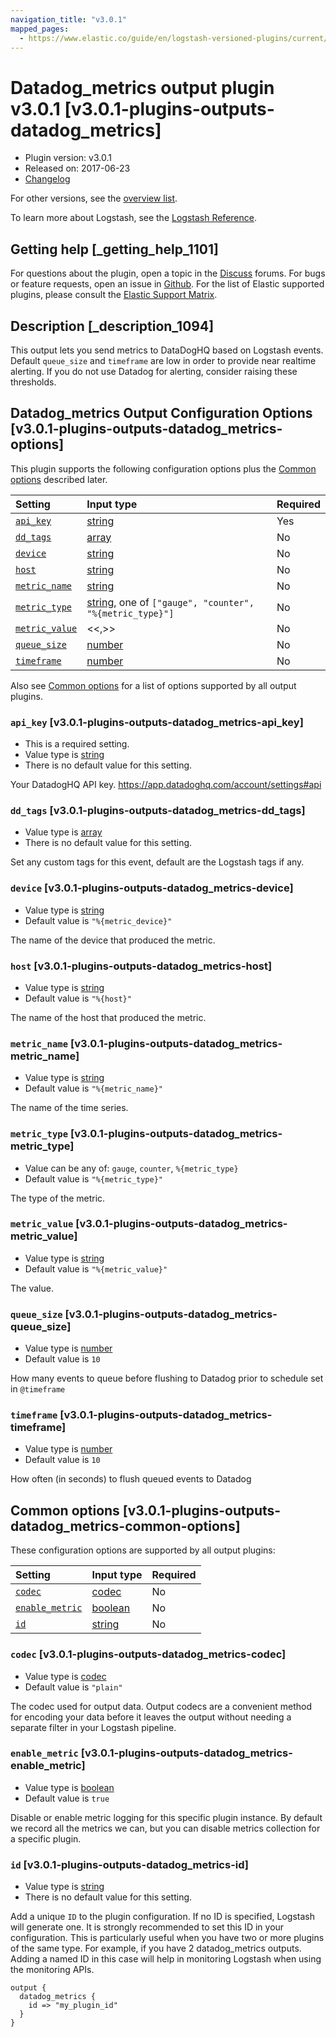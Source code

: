 ```yaml
---
navigation_title: "v3.0.1"
mapped_pages:
  - https://www.elastic.co/guide/en/logstash-versioned-plugins/current/v3.0.1-plugins-outputs-datadog_metrics.html
---
```


# Datadog_metrics output plugin v3.0.1 [v3.0.1-plugins-outputs-datadog_metrics]

* Plugin version: v3.0.1
* Released on: 2017-06-23
* [Changelog](https://github.com/logstash-plugins/logstash-output-datadog_metrics/blob/v3.0.1/CHANGELOG.md)

For other versions, see the [overview list](output-datadog_metrics-index.md).

To learn more about Logstash, see the [Logstash Reference](https://www.elastic.co/guide/en/logstash/current/index.html).

## Getting help [_getting_help_1101]

For questions about the plugin, open a topic in the [Discuss](http://discuss.elastic.co) forums. For bugs or feature requests, open an issue in [Github](https://github.com/logstash-plugins/logstash-output-datadog_metrics). For the list of Elastic supported plugins, please consult the [Elastic Support Matrix](https://www.elastic.co/support/matrix#matrix_logstash_plugins).

## Description [_description_1094]

This output lets you send metrics to DataDogHQ based on Logstash events. Default `queue_size` and `timeframe` are low in order to provide near realtime alerting. If you do not use Datadog for alerting, consider raising these thresholds.

## Datadog_metrics Output Configuration Options [v3.0.1-plugins-outputs-datadog_metrics-options]

This plugin supports the following configuration options plus the [Common options](v3-0-1-plugins-outputs-datadog_metrics.md#v3.0.1-plugins-outputs-datadog_metrics-common-options) described later.

| Setting | Input type | Required |
| :- | :- | :- |
| [`api_key`](v3-0-1-plugins-outputs-datadog_metrics.md#v3.0.1-plugins-outputs-datadog_metrics-api_key) | [string](/lsr/value-types.md#string) | Yes |
| [`dd_tags`](v3-0-1-plugins-outputs-datadog_metrics.md#v3.0.1-plugins-outputs-datadog_metrics-dd_tags) | [array](/lsr/value-types.md#array) | No |
| [`device`](v3-0-1-plugins-outputs-datadog_metrics.md#v3.0.1-plugins-outputs-datadog_metrics-device) | [string](/lsr/value-types.md#string) | No |
| [`host`](v3-0-1-plugins-outputs-datadog_metrics.md#v3.0.1-plugins-outputs-datadog_metrics-host) | [string](/lsr/value-types.md#string) | No |
| [`metric_name`](v3-0-1-plugins-outputs-datadog_metrics.md#v3.0.1-plugins-outputs-datadog_metrics-metric_name) | [string](/lsr/value-types.md#string) | No |
| [`metric_type`](v3-0-1-plugins-outputs-datadog_metrics.md#v3.0.1-plugins-outputs-datadog_metrics-metric_type) | [string](/lsr/value-types.md#string), one of `["gauge", "counter", "%{metric_type}"]` | No |
| [`metric_value`](v3-0-1-plugins-outputs-datadog_metrics.md#v3.0.1-plugins-outputs-datadog_metrics-metric_value) | <<,>> | No |
| [`queue_size`](v3-0-1-plugins-outputs-datadog_metrics.md#v3.0.1-plugins-outputs-datadog_metrics-queue_size) | [number](/lsr/value-types.md#number) | No |
| [`timeframe`](v3-0-1-plugins-outputs-datadog_metrics.md#v3.0.1-plugins-outputs-datadog_metrics-timeframe) | [number](/lsr/value-types.md#number) | No |

Also see [Common options](v3-0-1-plugins-outputs-datadog_metrics.md#v3.0.1-plugins-outputs-datadog_metrics-common-options) for a list of options supported by all output plugins.

### `api_key` [v3.0.1-plugins-outputs-datadog_metrics-api_key]

* This is a required setting.
* Value type is [string](/lsr/value-types.md#string)
* There is no default value for this setting.

Your DatadogHQ API key. <https://app.datadoghq.com/account/settings#api>

### `dd_tags` [v3.0.1-plugins-outputs-datadog_metrics-dd_tags]

* Value type is [array](/lsr/value-types.md#array)
* There is no default value for this setting.

Set any custom tags for this event, default are the Logstash tags if any.

### `device` [v3.0.1-plugins-outputs-datadog_metrics-device]

* Value type is [string](/lsr/value-types.md#string)
* Default value is `"%{metric_device}"`

The name of the device that produced the metric.

### `host` [v3.0.1-plugins-outputs-datadog_metrics-host]

* Value type is [string](/lsr/value-types.md#string)
* Default value is `"%{host}"`

The name of the host that produced the metric.

### `metric_name` [v3.0.1-plugins-outputs-datadog_metrics-metric_name]

* Value type is [string](/lsr/value-types.md#string)
* Default value is `"%{metric_name}"`

The name of the time series.

### `metric_type` [v3.0.1-plugins-outputs-datadog_metrics-metric_type]

* Value can be any of: `gauge`, `counter`, `%{metric_type}`
* Default value is `"%{metric_type}"`

The type of the metric.

### `metric_value` [v3.0.1-plugins-outputs-datadog_metrics-metric_value]

* Value type is [string](/lsr/value-types.md#string)
* Default value is `"%{metric_value}"`

The value.

### `queue_size` [v3.0.1-plugins-outputs-datadog_metrics-queue_size]

* Value type is [number](/lsr/value-types.md#number)
* Default value is `10`

How many events to queue before flushing to Datadog prior to schedule set in `@timeframe`

### `timeframe` [v3.0.1-plugins-outputs-datadog_metrics-timeframe]

* Value type is [number](/lsr/value-types.md#number)
* Default value is `10`

How often (in seconds) to flush queued events to Datadog

## Common options [v3.0.1-plugins-outputs-datadog_metrics-common-options]

These configuration options are supported by all output plugins:

| Setting | Input type | Required |
| :- | :- | :- |
| [`codec`](v3-0-1-plugins-outputs-datadog_metrics.md#v3.0.1-plugins-outputs-datadog_metrics-codec) | [codec](/lsr/value-types.md#codec) | No |
| [`enable_metric`](v3-0-1-plugins-outputs-datadog_metrics.md#v3.0.1-plugins-outputs-datadog_metrics-enable_metric) | [boolean](/lsr/value-types.md#boolean) | No |
| [`id`](v3-0-1-plugins-outputs-datadog_metrics.md#v3.0.1-plugins-outputs-datadog_metrics-id) | [string](/lsr/value-types.md#string) | No |

### `codec` [v3.0.1-plugins-outputs-datadog_metrics-codec]

* Value type is [codec](/lsr/value-types.md#codec)
* Default value is `"plain"`

The codec used for output data. Output codecs are a convenient method for encoding your data before it leaves the output without needing a separate filter in your Logstash pipeline.

### `enable_metric` [v3.0.1-plugins-outputs-datadog_metrics-enable_metric]

* Value type is [boolean](/lsr/value-types.md#boolean)
* Default value is `true`

Disable or enable metric logging for this specific plugin instance. By default we record all the metrics we can, but you can disable metrics collection for a specific plugin.

### `id` [v3.0.1-plugins-outputs-datadog_metrics-id]

* Value type is [string](/lsr/value-types.md#string)
* There is no default value for this setting.

Add a unique `ID` to the plugin configuration. If no ID is specified, Logstash will generate one. It is strongly recommended to set this ID in your configuration. This is particularly useful when you have two or more plugins of the same type. For example, if you have 2 datadog\_metrics outputs. Adding a named ID in this case will help in monitoring Logstash when using the monitoring APIs.

```
output {
  datadog_metrics {
    id => "my_plugin_id"
  }
}
```

